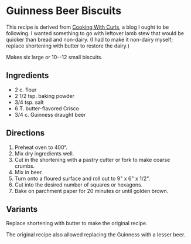 # Guinness Beer Biscuits

This recipe is derived from [Cooking With Curls](http://cookingwithcurls.com/2013/03/15/beef-stew-with-guinness-biscuits-crazy-award/), a blog I ought to be following.  I wanted something to go with leftover lamb stew that would be quicker than bread and non-dairy.  (I had to make it non-dairy myself; replace shortening with butter to restore the dairy.)

Makes six large or 10--12 small biscuits.

## Ingredients

* 2 c. flour
* 2 1/2 tsp. baking powder
* 3/4 tsp. salt
* 6 T. butter-flavored Crisco
* 3/4 c. Guinness draught beer

## Directions

1. Preheat oven to 400°.
2. Mix dry ingredients well.
3. Cut in the shortening with a pastry cutter or fork to make coarse crumbs.
4. Mix in beer.
5. Turn onto a floured surface and roll out to 9" x 6" x 1/2".
6. Cut into the desired number of squares or hexagons.
7. Bake on parchment paper for 20 minutes or until golden brown.

## Variants

Replace shortening with butter to make the original recipe.

The original recipe also allowed replacing the Guinness with a lesser beer.
